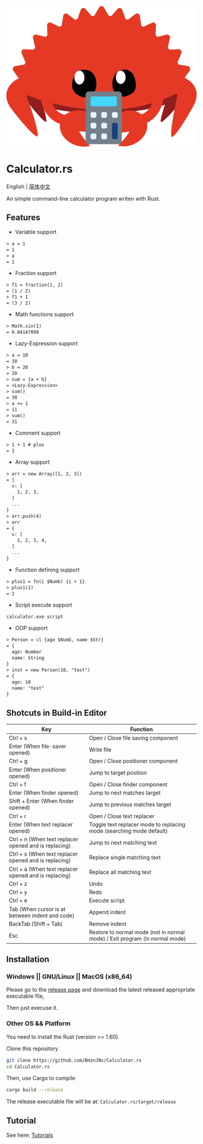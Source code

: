 ![Calculator.rs Logo](./logo.svg)

# Calculator.rs

English | [简体中文](./README_CN.md)

An simple command-line calculator program writen with Rust.

## Features

- Variable support

```text
> a = 1
= 1
> a
= 1
```

- Fraction support

```text
> f1 = fraction(1, 2)
= (1 / 2)
> f1 + 1
= (3 / 2)
```

- Math functions support

```text
> Math.sin(1) 
= 0.84147098
```

- Lazy-Expression support

```text
> a = 10
= 10
> b = 20
= 20
> sum = {a + b}
= <Lazy-Expression>
> sum()
= 30
> a += 1
= 11
> sum()
= 31
```

- Comment support

```text
> 1 + 1 # plus
= 2
```

- Array support

```text
> arr = new Array([1, 2, 3])
= {
  v: [
    1, 2, 3, 
  ]
  ...
}
> arr.push(4)
> arr
= {
  v: [
    1, 2, 3, 4,
  ]
  ...
}
```

- Function defining support

```text
> plus1 = fn(i $Numb) {i + 1} 
> plus1(1) 
= 2
```

- Script execute support

```text
calculator.exe script
```

- OOP support

```text
> Person = cl {age $Numb, name $Str}
= {
  age: Number
  name: String
}
> inst = new Person(10, "test") 
= {
  age: 10
  name: "test"
}
```

## Shotcuts in Build-in Editor

| Key | Function |
| --- | --- |
| Ctrl + s | Open / Close file saving component |
| Enter (When file-saver opened) | Write file |
| Ctrl + g | Open / Close positioner component |
| Enter (When positioner opened) | Jump to target position |
| Ctrl + f | Open / Close finder component |
| Enter (When finder opened) | Jump to next matches target |
| Shift + Enter (When finder opened) | Jump to previous matches target |
| Ctrl + r | Open / Close text replacer |
| Enter (When text replacer opened) | Toggle text replacer mode to replacing mode (searching mode default) |
| Ctrl + n (When text replacer opened and is replacing) | Jump to next matching text |
| Ctrl + s (When text replacer opened and is replacing) | Replace single matching text |
| Ctrl + a (When text replacer opened and is replacing) | Replace all matching text |
| Ctrl + z | Undo |
| Ctrl + y | Redo |
| Ctrl + e | Execute script |
| Tab (When cursor is at between indent and code) | Append indent |
| BackTab (Shift + Tab) | Remove indent |
| Esc | Restore to normal mode (not in normal mode) / Exit program (in normal mode) |

## Installation

### Windows || GNU/Linux || MacOS (x86_64)

Please go to the [release page](https://github.com/BHznJNs/Calculator.rs/releases) and download the latest released appropriate executable file,

Then just execuse it.

### Other OS && Platform

You need to install the Rust (version >= 1.60).

Clone this repository

```sh
git clone https://github.com/BHznJNs/Calculator.rs
cd Calculator.rs
```

Then, use Cargo to compile

```sh
cargo build --release
```

The release executable file will be at: `Calculator.rs/target/release`

## Tutorial

See here: [Tutorials](./tutorials/EN)
